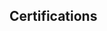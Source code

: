 ## Certifications

<script type="text/javascript" async src="//cdn.youracclaim.com/assets/utilities/embed.js"></script>

<div data-iframe-width="150" data-iframe-height="270" data-share-badge-id="575963dc-4e3e-416f-95e0-ac3d37d1917b" data-share-badge-host="https://www.youracclaim.com"></div>
<div data-iframe-width="150" data-iframe-height="270" data-share-badge-id="1ed4ff0c-b4b1-4364-9058-1bc165a72a4f" data-share-badge-host="https://www.youracclaim.com"></div>
<div data-iframe-width="150" data-iframe-height="270" data-share-badge-id="ec45352f-3777-42d9-9cce-c2412d32d1e5" data-share-badge-host="https://www.youracclaim.com"></div>
<div data-iframe-width="150" data-iframe-height="270" data-share-badge-id="5e7d0682-58b1-4b02-97ac-599ca44a630c" data-share-badge-host="https://www.youracclaim.com"></div>

